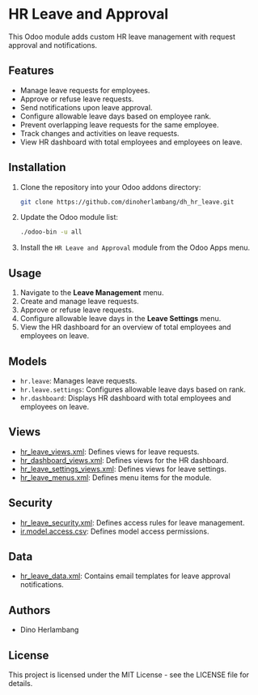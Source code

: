 # HR Leave and Approval

This Odoo module adds custom HR leave management with request approval and notifications.

## Features

- Manage leave requests for employees.
- Approve or refuse leave requests.
- Send notifications upon leave approval.
- Configure allowable leave days based on employee rank.
- Prevent overlapping leave requests for the same employee.
- Track changes and activities on leave requests.
- View HR dashboard with total employees and employees on leave.

## Installation

1. Clone the repository into your Odoo addons directory:
    ```sh
    git clone https://github.com/dinoherlambang/dh_hr_leave.git
    ```

2. Update the Odoo module list:
    ```sh
    ./odoo-bin -u all
    ```

3. Install the `HR Leave and Approval` module from the Odoo Apps menu.

## Usage

1. Navigate to the **Leave Management** menu.
2. Create and manage leave requests.
3. Approve or refuse leave requests.
4. Configure allowable leave days in the **Leave Settings** menu.
5. View the HR dashboard for an overview of total employees and employees on leave.

## Models

- `hr.leave`: Manages leave requests.
- `hr.leave.settings`: Configures allowable leave days based on rank.
- `hr.dashboard`: Displays HR dashboard with total employees and employees on leave.

## Views

- [hr_leave_views.xml](http://_vscodecontentref_/0): Defines views for leave requests.
- [hr_dashboard_views.xml](http://_vscodecontentref_/1): Defines views for the HR dashboard.
- [hr_leave_settings_views.xml](http://_vscodecontentref_/2): Defines views for leave settings.
- [hr_leave_menus.xml](http://_vscodecontentref_/3): Defines menu items for the module.

## Security

- [hr_leave_security.xml](http://_vscodecontentref_/4): Defines access rules for leave management.
- [ir.model.access.csv](http://_vscodecontentref_/5): Defines model access permissions.

## Data

- [hr_leave_data.xml](http://_vscodecontentref_/6): Contains email templates for leave approval notifications.

## Authors

- Dino Herlambang

## License

This project is licensed under the MIT License - see the LICENSE file for details.
